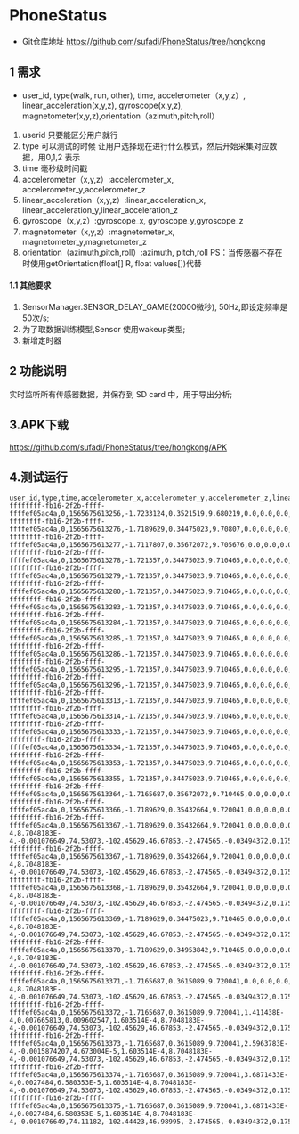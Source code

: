 # PhoneStatus
- Git仓库地址
https://github.com/sufadi/PhoneStatus/tree/hongkong


## 1 需求
- user_id, type(walk, run, other), time, accelerometer（x,y,z）, linear_acceleration(x,y,z), gyroscope(x,y,z), magnetometer(x,y,z),orientation（azimuth,pitch,roll）
1. userid 只要能区分用户就行
2. type 可以测试的时候 让用户选择现在进行什么模式，然后开始采集对应数据，用0,1,2 表示
3. time  毫秒级时间戳
4. accelerometer（x,y,z）:accelerometer_x, accelerometer_y,accelerometer_z
5. linear_acceleration（x,y,z）:linear_acceleration_x, linear_acceleration_y,linear_acceleration_z
7. gyroscope（x,y,z）:gyroscope_x, gyroscope_y,gyroscope_z
8. magnetometer（x,y,z）:magnetometer_x, magnetometer_y,magnetometer_z
9. orientation（azimuth,pitch,roll）:azimuth, pitch,roll
PS：当传感器不存在时使用getOrientation(float[] R, float values[])代替

#### 1.1 其他要求
1. SensorManager.SENSOR_DELAY_GAME(20000微秒), 50Hz,即设定频率是50次/s;
2. 为了取数据训练模型,Sensor 使用wakeup类型;
3. 新增定时器

## 2 功能说明
实时监听所有传感器数据，并保存到 SD card 中，用于导出分析;

## 3.APK下载
https://github.com/sufadi/PhoneStatus/tree/hongkong/APK

## 4.测试运行
```
user_id,type,time,accelerometer_x,accelerometer_y,accelerometer_z,linear_acceleration_x,linear_acceleration_y,linear_acceleration_z,gyroscope_x,gyroscope_y,gyroscope_z,magnetometer_x,magnetometer_y,magnetometer_z,azimuth,pitch,roll
ffffffff-fb16-2f2b-ffff-ffffef05ac4a,0,1565675613256,-1.7233124,0.3521519,9.680219,0.0,0.0,0.0,0.0,0.0,0.0,0.0,0.0,0.0,0.0,0.0,0.0
ffffffff-fb16-2f2b-ffff-ffffef05ac4a,0,1565675613276,-1.7189629,0.34475023,9.70807,0.0,0.0,0.0,0.0,0.0,0.0,0.0,0.0,0.0,0.0,0.0,0.0
ffffffff-fb16-2f2b-ffff-ffffef05ac4a,0,1565675613277,-1.7117807,0.35672072,9.705676,0.0,0.0,0.0,0.0,0.0,0.0,0.0,0.0,0.0,0.0,0.0,0.0
ffffffff-fb16-2f2b-ffff-ffffef05ac4a,0,1565675613278,-1.721357,0.34475023,9.710465,0.0,0.0,0.0,0.0,0.0,0.0,0.0,0.0,0.0,0.0,0.0,0.0
ffffffff-fb16-2f2b-ffff-ffffef05ac4a,0,1565675613279,-1.721357,0.34475023,9.710465,0.0,0.0,0.0,0.0,0.0,0.0,73.976944,-100.39596,46.608376,0.0,0.0,0.0
ffffffff-fb16-2f2b-ffff-ffffef05ac4a,0,1565675613280,-1.721357,0.34475023,9.710465,0.0,0.0,0.0,0.0,0.0,0.0,73.976944,-100.39596,46.608376,-2.468132,-0.03494372,0.17544565
ffffffff-fb16-2f2b-ffff-ffffef05ac4a,0,1565675613283,-1.721357,0.34475023,9.710465,0.0,0.0,0.0,0.0,0.0,0.0,73.976944,-100.39596,46.608376,-2.468132,-0.03494372,0.17544565
ffffffff-fb16-2f2b-ffff-ffffef05ac4a,0,1565675613284,-1.721357,0.34475023,9.710465,0.0,0.0,0.0,0.0,0.0,0.0,73.976944,-100.39596,46.608376,-2.468132,-0.03494372,0.17544565
ffffffff-fb16-2f2b-ffff-ffffef05ac4a,0,1565675613285,-1.721357,0.34475023,9.710465,0.0,0.0,0.0,0.0,0.0,0.0,73.976944,-100.39596,46.608376,-2.468132,-0.03494372,0.17544565
ffffffff-fb16-2f2b-ffff-ffffef05ac4a,0,1565675613286,-1.721357,0.34475023,9.710465,0.0,0.0,0.0,0.0,0.0,0.0,73.976944,-100.39596,46.608376,-2.468132,-0.03494372,0.17544565
ffffffff-fb16-2f2b-ffff-ffffef05ac4a,0,1565675613295,-1.721357,0.34475023,9.710465,0.0,0.0,0.0,0.0,0.0,0.0,74.552055,-102.85731,44.518562,-2.468132,-0.03494372,0.17544565
ffffffff-fb16-2f2b-ffff-ffffef05ac4a,0,1565675613296,-1.721357,0.34475023,9.710465,0.0,0.0,0.0,0.0,0.0,0.0,74.552055,-102.85731,44.518562,-2.4782183,-0.03494372,0.17544565
ffffffff-fb16-2f2b-ffff-ffffef05ac4a,0,1565675613313,-1.721357,0.34475023,9.710465,0.0,0.0,0.0,0.0,0.0,0.0,74.26565,-102.66261,45.448143,-2.4782183,-0.03494372,0.17544565
ffffffff-fb16-2f2b-ffff-ffffef05ac4a,0,1565675613314,-1.721357,0.34475023,9.710465,0.0,0.0,0.0,0.0,0.0,0.0,74.26565,-102.66261,45.448143,-2.4781826,-0.03494372,0.17544565
ffffffff-fb16-2f2b-ffff-ffffef05ac4a,0,1565675613333,-1.721357,0.34475023,9.710465,0.0,0.0,0.0,0.0,0.0,0.0,73.1414,-102.44381,47.000553,-2.4781826,-0.03494372,0.17544565
ffffffff-fb16-2f2b-ffff-ffffef05ac4a,0,1565675613334,-1.721357,0.34475023,9.710465,0.0,0.0,0.0,0.0,0.0,0.0,73.1414,-102.44381,47.000553,-2.4824665,-0.03494372,0.17544565
ffffffff-fb16-2f2b-ffff-ffffef05ac4a,0,1565675613353,-1.721357,0.34475023,9.710465,0.0,0.0,0.0,0.0,0.0,0.0,74.53073,-102.45629,46.67853,-2.4824665,-0.03494372,0.17544565
ffffffff-fb16-2f2b-ffff-ffffef05ac4a,0,1565675613355,-1.721357,0.34475023,9.710465,0.0,0.0,0.0,0.0,0.0,0.0,74.53073,-102.45629,46.67853,-2.474565,-0.03494372,0.17544565
ffffffff-fb16-2f2b-ffff-ffffef05ac4a,0,1565675613364,-1.7165687,0.35672072,9.710465,0.0,0.0,0.0,0.0,0.0,0.0,74.53073,-102.45629,46.67853,-2.474565,-0.03494372,0.17544565
ffffffff-fb16-2f2b-ffff-ffffef05ac4a,0,1565675613366,-1.7189629,0.35432664,9.720041,0.0,0.0,0.0,0.0,0.0,0.0,74.53073,-102.45629,46.67853,-2.474565,-0.03494372,0.17544565
ffffffff-fb16-2f2b-ffff-ffffef05ac4a,0,1565675613367,-1.7189629,0.35432664,9.720041,0.0,0.0,0.0,1.603514E-4,8.7048183E-4,-0.001076649,74.53073,-102.45629,46.67853,-2.474565,-0.03494372,0.17544565
ffffffff-fb16-2f2b-ffff-ffffef05ac4a,0,1565675613367,-1.7189629,0.35432664,9.720041,0.0,0.0,0.0,1.603514E-4,8.7048183E-4,-0.001076649,74.53073,-102.45629,46.67853,-2.474565,-0.03494372,0.17544565
ffffffff-fb16-2f2b-ffff-ffffef05ac4a,0,1565675613368,-1.7189629,0.35432664,9.720041,0.0,0.0,0.0,1.603514E-4,8.7048183E-4,-0.001076649,74.53073,-102.45629,46.67853,-2.474565,-0.03494372,0.17544565
ffffffff-fb16-2f2b-ffff-ffffef05ac4a,0,1565675613369,-1.7189629,0.34475023,9.710465,0.0,0.0,0.0,1.603514E-4,8.7048183E-4,-0.001076649,74.53073,-102.45629,46.67853,-2.474565,-0.03494372,0.17544565
ffffffff-fb16-2f2b-ffff-ffffef05ac4a,0,1565675613370,-1.7189629,0.34953842,9.710465,0.0,0.0,0.0,1.603514E-4,8.7048183E-4,-0.001076649,74.53073,-102.45629,46.67853,-2.474565,-0.03494372,0.17544565
ffffffff-fb16-2f2b-ffff-ffffef05ac4a,0,1565675613371,-1.7165687,0.3615089,9.720041,0.0,0.0,0.0,1.603514E-4,8.7048183E-4,-0.001076649,74.53073,-102.45629,46.67853,-2.474565,-0.03494372,0.17544565
ffffffff-fb16-2f2b-ffff-ffffef05ac4a,0,1565675613372,-1.7165687,0.3615089,9.720041,1.411438E-4,0.007665813,0.009602547,1.603514E-4,8.7048183E-4,-0.001076649,74.53073,-102.45629,46.67853,-2.474565,-0.03494372,0.17544565
ffffffff-fb16-2f2b-ffff-ffffef05ac4a,0,1565675613373,-1.7165687,0.3615089,9.720041,2.5963783E-4,-0.0015874207,4.673004E-5,1.603514E-4,8.7048183E-4,-0.001076649,74.53073,-102.45629,46.67853,-2.474565,-0.03494372,0.17544565
ffffffff-fb16-2f2b-ffff-ffffef05ac4a,0,1565675613374,-1.7165687,0.3615089,9.720041,3.6871433E-4,0.0027484,6.580353E-5,1.603514E-4,8.7048183E-4,-0.001076649,74.53073,-102.45629,46.67853,-2.474565,-0.03494372,0.17544565
ffffffff-fb16-2f2b-ffff-ffffef05ac4a,0,1565675613375,-1.7165687,0.3615089,9.720041,3.6871433E-4,0.0027484,6.580353E-5,1.603514E-4,8.7048183E-4,-0.001076649,74.11182,-102.44423,46.98995,-2.474565,-0.03494372,0.17544565
```
